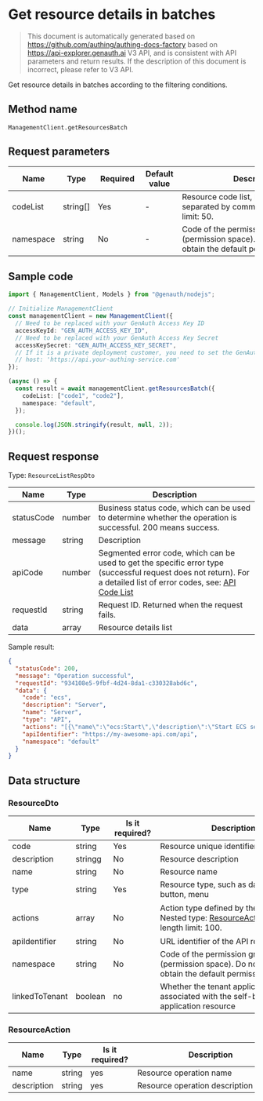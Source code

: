 # Get resource details in batches

<!--
Warning⚠️:
Do not modify this document directly,
https://github.com/Authing/authing-docs-factory
Use this project to generate
-->

<LastUpdated />

> This document is automatically generated based on https://github.com/authing/authing-docs-factory based on https://api-explorer.genauth.ai V3 API, and is consistent with API parameters and return results. If the description of this document is incorrect, please refer to V3 API.

Get resource details in batches according to the filtering conditions.

## Method name

`ManagementClient.getResourcesBatch`

## Request parameters

| Name      | Type     | <div style="width:80px">Required</div> | <div style="width:60px">Default value</div> | <div style="width:300px">Description</div>                                                           | <div style="width:200px">Sample value</div> |
| --------- | -------- | -------------------------------------- | ------------------------------------------- | ---------------------------------------------------------------------------------------------------- | ------------------------------------------- |
| codeList  | string[] | Yes                                    | -                                           | Resource code list, batches can be separated by commas. Array length limit: 50.                      | `["code1","code2"]`                         |
| namespace | string   | No                                     | -                                           | Code of the permission group (permission space). Do not pass to obtain the default permission group. | `default`                                   |

## Sample code

```ts
import { ManagementClient, Models } from "@genauth/nodejs";

// Initialize ManagementClient
const managementClient = new ManagementClient({
  // Need to be replaced with your GenAuth Access Key ID
  accessKeyId: "GEN_AUTH_ACCESS_KEY_ID",
  // Need to be replaced with your GenAuth Access Key Secret
  accessKeySecret: "GEN_AUTH_ACCESS_KEY_SECRET",
  // If it is a private deployment customer, you need to set the GenAuth service domain name
  // host: 'https://api.your-authing-service.com'
});

(async () => {
  const result = await managementClient.getResourcesBatch({
    codeList: ["code1", "code2"],
    namespace: "default",
  });

  console.log(JSON.stringify(result, null, 2));
})();
```

## Request response

Type: `ResourceListRespDto`

| Name       | Type   | Description                                                                                                                                                                                                                                                                                                                                  |
| ---------- | ------ | -------------------------------------------------------------------------------------------------------------------------------------------------------------------------------------------------------------------------------------------------------------------------------------------------------------------------------------------- |
| statusCode | number | Business status code, which can be used to determine whether the operation is successful. 200 means success.                                                                                                                                                                                                                                 |
| message    | string | Description                                                                                                                                                                                                                                                                                                                                  |
| apiCode    | number | Segmented error code, which can be used to get the specific error type (successful request does not return). For a detailed list of error codes, see: [API Code List](https://api-explorer.genauth.ai/?tag=group/%E5%BC%80%E5%8F%91%E5%87%86%E5%A4%87#tag/%E5%BC%80%E5%8F%91%E5%87%86%E5%A4%87/%E9%94%99%E8%AF%AF%E5%A4%84%E7%90%86/apiCode) |
| requestId  | string | Request ID. Returned when the request fails.                                                                                                                                                                                                                                                                                                 |
| data       | array  | Resource details list                                                                                                                                                                                                                                                                                                                        |

Sample result:

```json
{
  "statusCode": 200,
  "message": "Operation successful",
  "requestId": "934108e5-9fbf-4d24-8da1-c330328abd6c",
  "data": {
    "code": "ecs",
    "description": "Server",
    "name": "Server",
    "type": "API",
    "actions": "[{\"name\":\"ecs:Start\",\"description\":\"Start ECS server\"},{\"name\":\"ecs:Stop\",\"description\":\"Stop ECS server\"}]",
    "apiIdentifier": "https://my-awesome-api.com/api",
    "namespace": "default"
  }
}
```

## Data structure

### <a id="ResourceDto"></a> ResourceDto

| Name           | Type    | <div style="width:80px">Is it required?</div> | <div style="width:300px">Description</div>                                                                              | <div style="width:200px">Sample value</div>                                                                   |
| -------------- | ------- | --------------------------------------------- | ----------------------------------------------------------------------------------------------------------------------- | ------------------------------------------------------------------------------------------------------------- |
| code           | string  | Yes                                           | Resource unique identifier                                                                                              | `ecs`                                                                                                         |
| description    | stringg | No                                            | Resource description                                                                                                    | `Server`                                                                                                      |
| name           | string  | No                                            | Resource name                                                                                                           | `Server`                                                                                                      |
| type           | string  | Yes                                           | Resource type, such as data, API, button, menu                                                                          | DATA                                                                                                          |
| actions        | array   | No                                            | Action type defined by the resource Nested type: <a href="#ResourceAction">ResourceAction</a>. Array length limit: 100. | `[{"name":"ecs:Start","description":"Start ECS server"},{"name":"ecs:Stop","description":"Stop ECS server"}]` |
| apiIdentifier  | string  | No                                            | URL identifier of the API resource                                                                                      | `https://my-awesome-api.com/api`                                                                              |
| namespace      | string  | No                                            | Code of the permission group (permission space). Do not pass to obtain the default permission group.                    | `default`                                                                                                     |
| linkedToTenant | boolean | no                                            | Whether the tenant application is associated with the self-built application resource                                   |                                                                                                               |

### <a id="ResourceAction"></a> ResourceAction

| Name        | Type   | <div style="width:80px">Is it required?</div> | <div style="width:300px">Description</div> | <div style="width:200px">Sample value</div> |
| ----------- | ------ | --------------------------------------------- | ------------------------------------------ | ------------------------------------------- |
| name        | string | yes                                           | Resource operation name                    | `ecs:Start`                                 |
| description | string | yes                                           | Resource operation description             | `ecs:Start`                                 |
